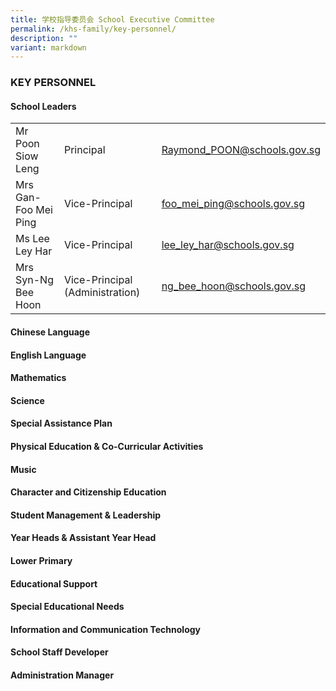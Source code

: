 ```yaml
---
title: 学校指导委员会 School Executive Committee
permalink: /khs-family/key-personnel/
description: ""
variant: markdown
---
```

### KEY PERSONNEL

#### School Leaders



|  |  |  |
| -------- | -------- | -------- |
| Mr Poon Siow Leng | Principal | [Raymond\_POON@schools.gov.sg](mailto:Raymond_POON@schools.gov.sg)|
| Mrs Gan-Foo Mei Ping | Vice-Principal | [foo\_mei\_ping@schools.gov.sg](mailto:foo_mei_ping@schools.gov.sg)|
| Ms Lee Ley Har | Vice-Principal | [lee\_ley\_har@schools.gov.sg](mailto:lee_ley_har@schools.gov.sg)|
| Mrs Syn-Ng Bee Hoon | Vice-Principal (Administration) | [ng\_bee\_hoon@schools.gov.sg](mailto:ng_bee_hoon@schools.gov.sg)|



#### Chinese Language



#### English Language



#### Mathematics



#### Science



#### Special Assistance Plan



#### Physical Education &amp; Co-Curricular Activities



#### Music



#### Character and Citizenship Education



#### Student Management &amp; Leadership



#### Year Heads &amp; Assistant Year Head


#### Lower Primary



#### Educational Support



#### Special Educational Needs



#### Information and Communication Technology



#### School Staff Developer



#### Administration Manager

